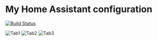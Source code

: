 # My Home Assistant configuration

[![Build Status](https://travis-ci.org/TribuneX/home_assistant.svg?branch=master)](https://travis-ci.org/TribuneX/home_assistant)


![Tab1](https://cbs-service.net/home_assistant/HomeAssistant_Tab1.png)
![Tab2](https://cbs-service.net/home_assistant/HomeAssistant_Tab2.png)
![Tab3](https://cbs-service.net/home_assistant/HomeAssistant_Tab3.png)
